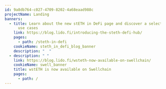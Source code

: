 ```yaml
---
id: 9a8db764-c027-4709-8202-4a68eaad988c
projectName: Landing
banners:
  - title: Learn about the new stETH in DeFi page and discover a selection of DeFi
      use cases
    link: https://blog.lido.fi/introducing-the-steth-defi-hub/
    pages:
      - path: /steth-in-defi
    cookieName: steth_in_defi_blog_banner
    description: "  "
  - description: " "
    link: https://blog.lido.fi/wsteth-now-available-on-swellchain/
    cookieName: swell_banner
    title: wstETH is now available on Swellchain
    pages:
      - path: /
---
```

